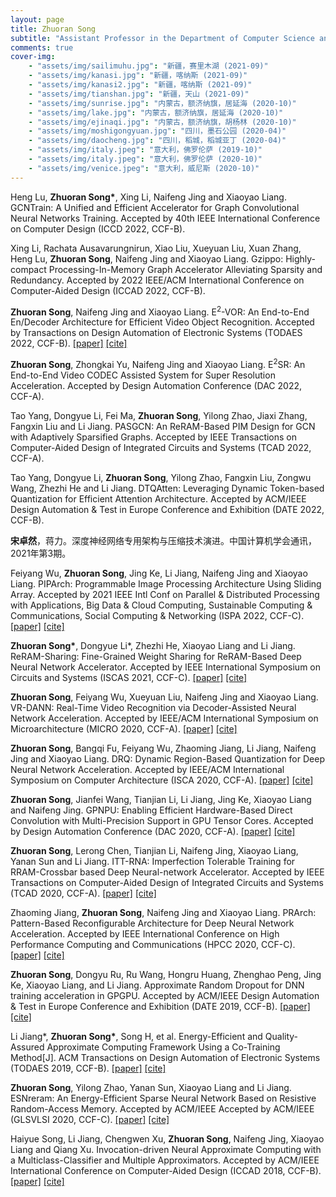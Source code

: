```yaml
---
layout: page
title: Zhuoran Song
subtitle: "Assistant Professor in the Department of Computer Science and Engineering @ Shanghai Jiao Tong University"
comments: true
cover-img:
    - "assets/img/sailimuhu.jpg": "新疆，赛里木湖 (2021-09)" 
    - "assets/img/kanasi.jpg": "新疆，喀纳斯 (2021-09)" 
    - "assets/img/kanasi2.jpg": "新疆，喀纳斯 (2021-09)" 
    - "assets/img/tianshan.jpg": "新疆，天山 (2021-09)" 
    - "assets/img/sunrise.jpg": "内蒙古，额济纳旗，居延海 (2020-10)" 
    - "assets/img/lake.jpg": "内蒙古，额济纳旗，居延海 (2020-10)" 
    - "assets/img/ejinaqi.jpg": "内蒙古，额济纳旗，胡杨林 (2020-10)" 
    - "assets/img/moshigongyuan.jpg": "四川，墨石公园 (2020-04)" 
    - "assets/img/daocheng.jpg": "四川，稻城，稻城亚丁 (2020-04)" 
    - "assets/img/italy.jpeg": "意大利，佛罗伦萨 (2019-10)" 
    - "assets/img/italy.jpeg": "意大利，佛罗伦萨 (2020-10)" 
    - "assets/img/venice.jpeg": "意大利，威尼斯 (2020-10)" 
---
```



Heng Lu, **Zhuoran Song\***, Xing Li, Naifeng Jing and Xiaoyao Liang. GCNTrain: A Unified and Efficient Accelerator for Graph Convolutional Neural Networks Training. Accepted by 40th IEEE International Conference on Computer Design (ICCD 2022, CCF-B).

Xing Li, Rachata Ausavarungnirun, Xiao Liu, Xueyuan Liu, Xuan Zhang, Heng Lu, **Zhuoran Song**, Naifeng Jing and Xiaoyao Liang. Gzippo: Highly-compact Processing-In-Memory Graph Accelerator Alleviating Sparsity and Redundancy. Accepted by 2022 IEEE/ACM International Conference on Computer-Aided Design (ICCAD 2022, CCF-B).


**Zhuoran Song**, Naifeng Jing and Xiaoyao Liang. E<sup>2</sup>-VOR: An End-to-End En/Decoder Architecture for Efficient Video Object Recognition. Accepted by Transactions on Design Automation of Electronic Systems (TODAES 2022, CCF-B). [[paper]](https://dl.acm.org/doi/abs/10.1145/3543852) [[cite]](https://scholar.googleusercontent.com/scholar.bib?q=info:hfL9h0aBYbQJ:scholar.google.com/&output=citation&scisdr=CgVSaNk7EPjT2ELiVB8:AAGBfm0AAAAAYtPkTB-566EDTisQnXmFruUXZ7Mlsidp&scisig=AAGBfm0AAAAAYtPkTLYtAbVb8B13bMvtA4woyrmaRTNy&scisf=4&ct=citation&cd=-1&hl=zh-CN)


**Zhuoran Song**, Zhongkai Yu, Naifeng Jing and Xiaoyao Liang. E<sup>2</sup>SR: An End-to-End Video CODEC Assisted System for Super Resolution Acceleration. Accepted by Design Automation Conference (DAC 2022, CCF-A).

Tao Yang, Dongyue Li, Fei Ma, **Zhuoran Song**, Yilong Zhao, Jiaxi Zhang, Fangxin Liu and Li Jiang. PASGCN: An ReRAM-Based PIM Design for GCN with Adaptively Sparsified Graphs. Accepted by IEEE Transactions on Computer-Aided Design of Integrated Circuits and Systems (TCAD 2022, CCF-A).

Tao Yang, Dongyue Li, **Zhuoran Song**, Yilong Zhao, Fangxin Liu, Zongwu Wang, Zhezhi He and Li Jiang. DTQAtten: Leveraging Dynamic Token-based Quantization for Efficient Attention Architecture. Accepted by ACM/IEEE Design Automation & Test in Europe Conference and Exhibition (DATE 2022, CCF-B).

**宋卓然**，蒋力。深度神经网络专用架构与压缩技术演进。中国计算机学会通讯，2021年第3期。

Feiyang Wu, **Zhuoran Song**, Jing Ke, Li Jiang, Naifeng Jing and Xiaoyao Liang. PIPArch: Programmable Image Processing Architecture Using Sliding Array. Accepted by 2021 IEEE Intl Conf on Parallel & Distributed Processing with Applications, Big Data & Cloud Computing, Sustainable Computing & Communications, Social Computing & Networking (ISPA 2022, CCF-C). [[paper]](https://ieeexplore.ieee.org/abstract/document/9644888/) [[cite]](https://scholar.googleusercontent.com/scholar.bib?q=info:gYcee5FhPCUJ:scholar.google.com/&output=citation&scisdr=CgVK0WDnEPjT2KLplys:AAGBfm0AAAAAYjPvjystlhPn7uSHaGjSe30xRxIn3WYV&scisig=AAGBfm0AAAAAYjPvj36vXmywTB5v5eiQQNRBfhivNfsC&scisf=4&ct=citation&cd=-1&hl=zh-CN)

**Zhuoran Song\***, Dongyue Li\*, Zhezhi He, Xiaoyao Liang and Li Jiang. ReRAM-Sharing: Fine-Grained Weight Sharing for ReRAM-Based Deep Neural Network Accelerator. Accepted by IEEE International Symposium on Circuits and Systems (ISCAS 2021, CCF-C). [[paper]](https://ieeexplore.ieee.org/abstract/document/9401155) [[cite]](https://scholar.googleusercontent.com/scholar.bib?q=info:DnjWBzavqeUJ:scholar.google.com/&output=citation&scisdr=CgVK0WDnEPjT2KLpzkM:AAGBfm0AAAAAYjPv1kOkFzdY9w5lYwiG8AiZsp0J2oyf&scisig=AAGBfm0AAAAAYjPv1nguDzdZXOj5ULfbnA4zhxYqaQZg&scisf=4&ct=citation&cd=-1&hl=zh-CN)

**Zhuoran Song**, Feiyang Wu, Xueyuan Liu, Naifeng Jing and Xiaoyao Liang. VR-DANN: Real-Time Video Recognition via Decoder-Assisted Neural Network Acceleration. Accepted by IEEE/ACM International Symposium on Microarchitecture (MICRO 2020, CCF-A). [[paper]](https://ieeexplore.ieee.org/abstract/document/9251974/) [[cite]](https://scholar.googleusercontent.com/scholar.bib?q=info:eEP0G0kRLzAJ:scholar.google.com/&output=citation&scisdr=CgVK0WDnEPjT2KLp4yQ:AAGBfm0AAAAAYjPv-yThRhi1D_Otznbp5q72vJzvvgHE&scisig=AAGBfm0AAAAAYjPv-ws5nz5klawkfFyMhND6yTl4u9Y0&scisf=4&ct=citation&cd=-1&hl=zh-CN)

**Zhuoran Song**, Bangqi Fu, Feiyang Wu, Zhaoming Jiang, Li Jiang, Naifeng Jing and Xiaoyao Liang. DRQ: Dynamic Region-Based Quantization for Deep Neural Network Acceleration. Accepted by IEEE/ACM International Symposium on Computer Architecture (ISCA 2020, CCF-A). [[paper]](https://ieeexplore.ieee.org/abstract/document/9138970/) [[cite]](https://scholar.googleusercontent.com/scholar.bib?q=info:5qo1so7Pk6gJ:scholar.google.com/&output=citation&scisdr=CgVK0WDnEPjT2KL2L28:AAGBfm0AAAAAYjPwN2-ENh4wifLnJQ3nL1K4zFuPZfQo&scisig=AAGBfm0AAAAAYjPwN2fjUEbYnZNS6esGLQe7T5HpVfZD&scisf=4&ct=citation&cd=-1&hl=zh-CN)

**Zhuoran Song**, Jianfei Wang, Tianjian Li, Li Jiang, Jing Ke, Xiaoyao Liang and Naifeng Jing. GPNPU: Enabling Efficient Hardware-Based Direct Convolution with Multi-Precision Support in GPU Tensor Cores. Accepted by Design Automation Conference (DAC 2020, CCF-A). [[paper]](https://ieeexplore.ieee.org/abstract/document/9218566/) [[cite]](https://scholar.googleusercontent.com/scholar.bib?q=info:OSUQo0LRv2wJ:scholar.google.com/&output=citation&scisdr=CgVK0WDnEPjT2KL2fyI:AAGBfm0AAAAAYjPwZyJCKbIbm7cGaIOe1nAa0ZNQvDfv&scisig=AAGBfm0AAAAAYjPwZ-9lxy-G1GN3MxIKB23v7zJWQWbp&scisf=4&ct=citation&cd=-1&hl=zh-CN)

**Zhuoran Song**, Lerong Chen, Tianjian Li, Naifeng Jing, Xiaoyao Liang, Yanan Sun and Li Jiang. ITT-RNA: Imperfection Tolerable Training for RRAM-Crossbar based Deep Neural-network Accelerator. Accepted by IEEE Transactions on Computer-Aided Design of Integrated Circuits and Systems (TCAD 2020, CCF-A). [[paper]](https://ieeexplore.ieee.org/abstract/document/9075156/) [[cite]](https://scholar.googleusercontent.com/scholar.bib?q=info:ztgIT6nm2lgJ:scholar.google.com/&output=citation&scisdr=CgVK0WDnEPjT2KL2jIU:AAGBfm0AAAAAYjPwlIWneOjtBn8yY_JQvekDhpH8T90K&scisig=AAGBfm0AAAAAYjPwlNBIlYvN5_xOCkEuG9V1ZFE4-Gbz&scisf=4&ct=citation&cd=-1&hl=zh-CN)

Zhaoming Jiang, **Zhuoran Song**, Naifeng Jing and Xiaoyao Liang. PRArch: Pattern-Based Reconfigurable Architecture for Deep Neural Network Acceleration. Accepted by IEEE International Conference on High Performance Computing and Communications (HPCC 2020, CCF-C). [[paper]](https://ieeexplore.ieee.org/abstract/document/9408033) [[cite]](https://scholar.googleusercontent.com/scholar.bib?q=info:kBFV-0BrhfwJ:scholar.google.com/&output=citation&scisdr=CgVK0WDnEPjT2KL2pnY:AAGBfm0AAAAAYjPwvnaaPzBoh8kZwaMHA1DQE2ouejR5&scisig=AAGBfm0AAAAAYjPwvqSjiQCq7l1TtszFI-ajTtFq8Bnp&scisf=4&ct=citation&cd=-1&hl=zh-CN)

**Zhuoran Song**, Dongyu Ru, Ru Wang, Hongru Huang, Zhenghao Peng, Jing Ke, Xiaoyao Liang, and Li Jiang. Approximate Random Dropout for DNN training acceleration in GPGPU. Accepted by ACM/IEEE Design Automation & Test in Europe Conference and Exhibition (DATE 2019, CCF-B). [[paper]](https://ieeexplore.ieee.org/abstract/document/8715135/) [[cite]](https://scholar.googleusercontent.com/scholar.bib?q=info:LWUg_SD3c-0J:scholar.google.com/&output=citation&scisdr=CgVK0WDnEPjT2KL3HDc:AAGBfm0AAAAAYjPxBDebblJef0T-nyvGHGvIAGpg80Uf&scisig=AAGBfm0AAAAAYjPxBGG6-i67_3eSgPibNcRExYMRYd7v&scisf=4&ct=citation&cd=-1&hl=zh-CN)

Li Jiang\*, **Zhuoran Song\***, Song H, et al. Energy-Efficient and Quality-Assured Approximate Computing Framework Using a Co-Training Method[J]. ACM Transactions on Design Automation of Electronic Systems (TODAES 2019, CCF-B). [[paper]](https://dl.acm.org/doi/abs/10.1145/3342239) [[cite]](https://scholar.googleusercontent.com/scholar.bib?q=info:XNS89O1SUe4J:scholar.google.com/&output=citation&scisdr=CgVK0WDnEPjT2KL3NNg:AAGBfm0AAAAAYjPxLNgalfu3-r0SG_K48XOYglmRqv40&scisig=AAGBfm0AAAAAYjPxLDb2n-4B9X1xvO6pxsBGzeJr3fXx&scisf=4&ct=citation&cd=-1&hl=zh-CN)

**Zhuoran Song**, Yilong Zhao, Yanan Sun, Xiaoyao Liang and Li Jiang. ESNreram: An Energy-Efficient Sparse Neural Network Based on Resistive Random-Access Memory. Accepted by ACM/IEEE Accepted by ACM/IEEE (GLSVLSI 2020, CCF-C). [[paper]](https://dl.acm.org/doi/abs/10.1145/3386263.3406897) [[cite]](https://scholar.googleusercontent.com/scholar.bib?q=info:XpHr1d7jUUwJ:scholar.google.com/&output=citation&scisdr=CgVK0WDnEPjT2KL3SfM:AAGBfm0AAAAAYjPxUfO8BxtCttBR9HZ9V4EuRwq0Cq83&scisig=AAGBfm0AAAAAYjPxUXAoLzgHZZLeMf8_8O-U5Ddh4N0X&scisf=4&ct=citation&cd=-1&hl=zh-CN)

Haiyue Song, Li Jiang, Chengwen Xu, **Zhuoran Song**, Naifeng Jing, Xiaoyao Liang and Qiang Xu. Invocation-driven Neural Approximate Computing with a Multiclass-Classifier and Multiple Approximators. Accepted by ACM/IEEE International Conference on Computer-Aided Design (ICCAD 2018, CCF-B). [[paper]](https://dl.acm.org/doi/abs/10.1145/3240765.3240819) [[cite]](https://scholar.googleusercontent.com/scholar.bib?q=info:epvgja-q7sIJ:scholar.google.com/&output=citation&scisdr=CgVK0WDnEPjT2KL3Z_U:AAGBfm0AAAAAYjPxf_XHLLmwO6JQvPcH2M2oNBADfT1A&scisig=AAGBfm0AAAAAYjPxf2nE3KySXiunXlS7J88u6lxKj3Ck&scisf=4&ct=citation&cd=-1&hl=zh-CN)
